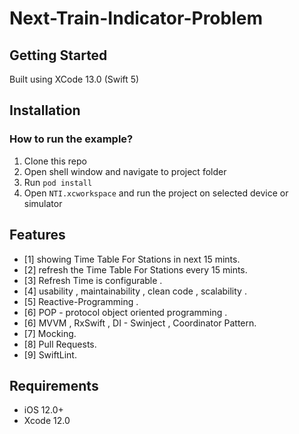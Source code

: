 # Next-Train-Indicator-Problem
## Getting Started
Built using XCode 13.0  (Swift 5)
## Installation
### How to run the example?

1. Clone this repo
1. Open shell window and navigate to project folder
1. Run `pod install`
1. Open `NTI.xcworkspace` and run the project on selected device or simulator

## Features
- [1] showing Time Table For Stations in next 15 mints.
- [2] refresh the Time Table For Stations every 15 mints.
- [3] Refresh Time is configurable .
- [4] usability , maintainability , clean code , scalability .
- [5] Reactive-Programming .
- [6] POP - protocol object oriented programming .
- [6] MVVM , RxSwift , DI - Swinject , Coordinator Pattern.
- [7] Mocking.
- [8] Pull Requests.
- [9] SwiftLint.
## Requirements

- iOS 12.0+
- Xcode 12.0

